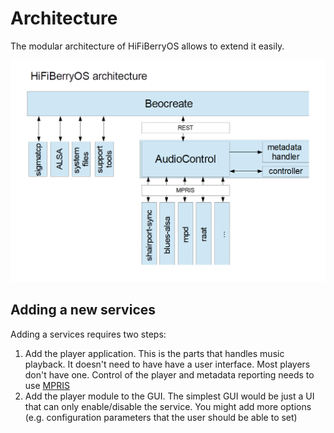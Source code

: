 # Architecture

The modular architecture of HiFiBerryOS allows to extend it easily.

![architecture](architecture.png "Overall architecture")

## Adding a new services

Adding a services requires two steps:

1. Add the player application. This is the parts that handles music playback. It doesn't need to have have a user interface. 
   Most players don't have one.
   Control of the player and metadata reporting needs to use [MPRIS](https://specifications.freedesktop.org/mpris-spec/2.2/)
2. Add the player module to the GUI. The simplest GUI would be just a UI that can only enable/disable the service. 
   You might add more options (e.g. configuration parameters that the user should be able to set)
   

   
   
